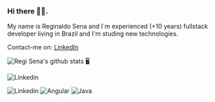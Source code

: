 ### Hi there 👋:smiley:.

My name is Reginaldo Sena and I´m experienced (+10 years) fullstack developer living in Brazil and I'm studing new technologies.

Contact-me on:
[LinkedIn](https://linkedin.com/in/reginaldo-sena)


![Regi Sena's github stats](https://github-readme-stats.vercel.app/api?username=regisena&show_icons=true&theme=radical) 🖥️

![Linkedin](https://github-readme-stats.vercel.app/api/top-langs/?username=regisena&theme=blue-green)

![Linkedin](https://img.shields.io/badge/LinkedIn-0077B5?style=for-the-badge&logo=linkedin&logoColor=white)
![Angular](https://img.shields.io/badge/Angular-DD0031?style=for-the-badge&logo=angular&logoColor=white)
![Java](https://img.shields.io/badge/Java-ED8B00?style=for-the-badge&logo=java&logoColor=white)
